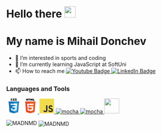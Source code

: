 # Hello there <img src="https://media.giphy.com/media/hvRJCLFzcasrR4ia7z/giphy.gif" width="30px" height="30px">
# My name is Mihail Donchev 
- 👀 I’m interested in sports and coding
- 🌱 I’m currently learning JavaScript at SoftUni
- 📫 How to reach me  <a href="https://www.facebook.com/mihael.donchev">
    <img src="https://img.shields.io/badge/Facebook-%231877F2.svg?style=for-the-badge&logo=Facebook&logoColor=white" alt="Youtube Badge"/>
  </a>
  <a href="https://www.linkedin.com/in/mihail-donchev-6a400025a/">
    <img src="https://img.shields.io/badge/LinkedIn-blue?style=for-the-badge&logo=linkedin&logoColor=white" alt="LinkedIn Badge"/>
  </a>

<h3 align='left'>Languages and Tools</h3>
<p align='left'<a href="https://www.w3schools.com/css/" target="_blank" rel="noreferrer"> <img src="https://raw.githubusercontent.com/devicons/devicon/master/icons/css3/css3-original-wordmark.svg" alt="css3" width="40" height="40"/> </a>
  <a href="https://www.w3schools.com/html/" target="_blank" rel="noreferrer"> <img src="https://raw.githubusercontent.com/devicons/devicon/master/icons/html5/html5-original-wordmark.svg" alt="html5" width="40" height="40"/> </a>
  <a href="https://developer.mozilla.org/en-US/docs/Web/JavaScript" target="_blank" rel="noreferrer"> <img src="https://raw.githubusercontent.com/devicons/devicon/master/icons/javascript/javascript-original.svg" alt="javascript" width="40" height="40"/> </a>
  <a href="https://www.npmjs.com/package/mocha" target="_blank" rel="noreferrer"> <img src="https://www.vectorlogo.zone/logos/mochajs/mochajs-icon.svg" alt="mocha" width="40" height="40"/> </a>
   <a href="https://www.chaijs.com" target="_blank" rel="noreferrer"> <img src="https://www.vectorlogo.zone/logos/chaijs/chaijs-icon.svg" alt="mocha" width="40" height="40"/> </a>
    <a href="https://lit.dev/docs/templates/overview/" target="_blank" rel="noreferrer"> <img src="https://coryrylan.com/assets/images/posts/types/lit-800x800.png" width="40" height="40"/> </a>
  
  <p><img  align="left" src="https://github-readme-stats.vercel.app/api/top-langs?username=MADNMD&show_icons=true&locale=en&layout=compact&theme=aura&text_color=00FFFB"" alt="MADNMD" />
&nbsp;<img  align="center" src="https://github-readme-stats.vercel.app/api?username=MADNMD&theme=aura&show_icons=true&locale=en" alt="MADNMD" /></p>
 
<!---
MADNMD/MADNMD is a ✨ special ✨ repository because its `README.md` (this file) appears on your GitHub profile.
You can click the Preview link to take a look at your changes.
--->
